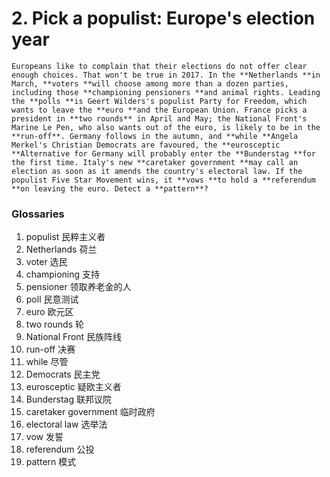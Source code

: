 # 2. Pick a populist: Europe&#39;s election year

    Europeans like to complain that their elections do not offer clear enough choices. That won't be true in 2017. In the **Netherlands **in March, **voters **will choose among more than a dozen parties, including those **championing pensioners **and animal rights. Leading the **polls **is Geert Wilders's populist Party for Freedom, which wants to leave the **euro **and the European Union. France picks a president in **two rounds** in April and May; the National Front's Marine Le Pen, who also wants out of the euro, is likely to be in the **run-off**. Germany follows in the autumn, and **while **Angela Merkel's Christian Democrats are favoured, the **eurosceptic **Alternative for Germany will probably enter the **Bunderstag **for the first time. Italy's new **caretaker government **may call an election as soon as it amends the country's electoral law. If the populist Five Star Movement wins, it **vows **to hold a **referendum **on leaving the euro. Detect a **pattern**?


### Glossaries

1. populist  民粹主义者
1. Netherlands  荷兰
1. voter 选民
1. championing 支持
1. pensioner 领取养老金的人
1. poll 民意测试
1. euro 欧元区
1. two rounds 轮
1. National Front 民族阵线
1. run-off 决赛
1. while 尽管
1. Democrats 民主党
1. eurosceptic 疑欧主义者
1. Bunderstag 联邦议院
1. caretaker government 临时政府
1. electoral law 选举法
1. vow 发誓
1. referendum 公投
1. pattern 模式



